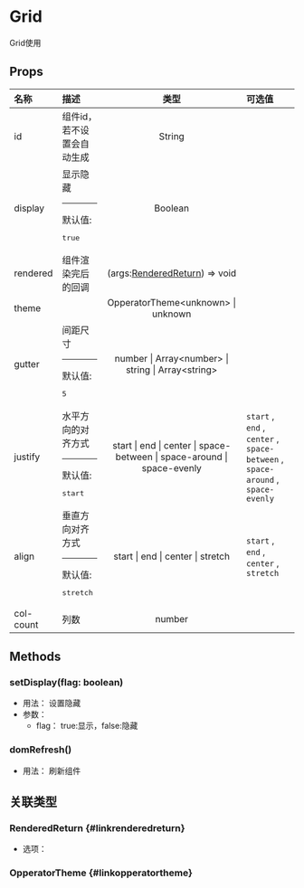 # Grid


Grid使用

## Props


<div class="props">

| 名称      | 描述                                              |                                   类型                                  | 可选值                                                                         |
| :-------- | :------------------------------------------------ | :---------------------------------------------------------------------: | :----------------------------------------------------------------------------- |
| id        | 组件id，若不设置会自动生成                        |                                  String                                 |                                                                                |
| display   | 显示隐藏<hr>默认值:<br><pre>true</pre>            |                                 Boolean                                 |                                                                                |
| rendered  | 组件渲染完后的回调                                |         (args:[RenderedReturn](#linkrenderedreturn)) =&gt; void         |                                                                                |
| theme     |                                                   |                 OpperatorTheme&lt;unknown&gt; \| unknown                |                                                                                |
| gutter    | 间距尺寸<hr>默认值:<br><pre>5</pre>               |      number \| Array&lt;number&gt; \| string \| Array&lt;string&gt;     |                                                                                |
| justify   | 水平方向的对齐方式<hr>默认值:<br><pre>start</pre> | start \| end \| center \| space-between \| space-around \| space-evenly | `start` , `end` , `center` , `space-between` , `space-around` , `space-evenly` |
| align     | 垂直方向对齐方式<hr>默认值:<br><pre>stretch</pre> |                    start \| end \| center \| stretch                    | `start` , `end` , `center` , `stretch`                                         |
| col-count | 列数                                              |                                  number                                 |                                                                                |

</div>



## Methods

### setDisplay(flag: boolean)
- 用法： 设置隐藏
- 参数：
	 - flag： true:显示，false:隐藏

### domRefresh()
- 用法： 刷新组件

## 关联类型



### RenderedReturn {#linkrenderedreturn}

- 选项：

### OpperatorTheme {#linkopperatortheme}
